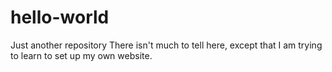 # hello-world
Just another repository
There isn't much to tell here, except that I am trying to learn to set up my own website. 
